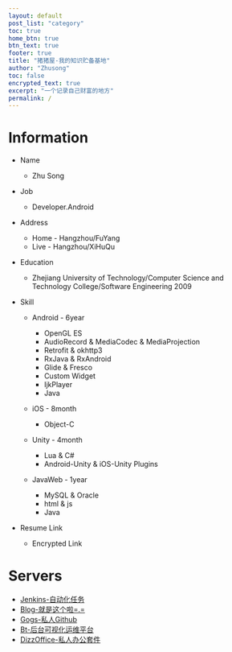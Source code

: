 ```yaml
---
layout: default
post_list: "category"
toc: true
home_btn: true
btn_text: true
footer: true
title: "猪猪屋-我的知识贮备基地"
author: "Zhusong"
toc: false
encrypted_text: true
excerpt: "一个记录自己财富的地方"
permalink: /
---
```


# Information
* Name 
	* Zhu Song
* Job
	* Developer.Android
* Address
	* Home - Hangzhou/FuYang
	* Live - Hangzhou/XiHuQu
* Education
	* Zhejiang University of Technology/Computer Science and Technology College/Software Engineering 2009
* Skill
	* Android - 6year
		* OpenGL ES
		* AudioRecord & MediaCodec & MediaProjection
		* Retrofit & okhttp3
		* RxJava & RxAndroid
		* Glide & Fresco
		* Custom Widget
		* IjkPlayer
		* Java

	* iOS - 8month
		* Object-C

	* Unity - 4month
		* Lua & C#
		* Android-Unity & iOS-Unity Plugins
		
	* JavaWeb - 1year
		* MySQL & Oracle
		* html & js
		* Java

* Resume Link
	* <p class="encrypted" id="/0KQ3rEy6SpCAfZjIUNW1AnGWxKxnR1K+MnyDcau77qIBZszd/bT7xM0YNrvcBOuUe3MI4o6z9+IyqlLANiXwSEtmVUs1HcJBDCsRteFg4UzopZlwmAUCXK30j9PUOBacwcS1CdBEgYfPoLfYrcMT3bnWGLWVK0SE=">Encrypted Link</p>
	
# Servers
* <a href="https://jenkins.lasong.com.cn">Jenkins-自动化任务</a>
* <a href="https://www.lasong.com.cn">Blog-就是这个啦=.=</a>
* <a href="https://gogs.lasong.com.cn">Gogs-私人Github</a>
* <a href="http://bt.lasong.com.cn">Bt-后台可视化运维平台</a>
* <a href="http://pan.lasong.com.cn">DizzOffice-私人办公套件</a>